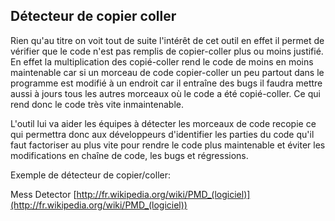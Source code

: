 ## Détecteur de copier coller

Rien qu'au titre on voit tout de suite l'intérêt de cet outil en effet il permet de vérifier que le code n'est pas remplis de copier-coller plus ou moins justifié. En effet la multiplication des copié-coller rend le code de moins en moins maintenable car si un morceau de code copier-coller un peu partout dans le programme est modifié à un endroit car il entraîne des bugs il faudra mettre aussi à jours tous les autres morceaux où le code a été copié-coller. Ce qui rend donc le code très vite inmaintenable.

L'outil lui va aider les équipes à détecter les morceaux de code recopie ce qui permettra donc aux développeurs d'identifier les parties du code qu'il faut factoriser au plus vite pour rendre le code plus maintenable et éviter les modifications en chaîne de code, les bugs et régressions.

Exemple de détecteur de copier/coller:

Mess Detector [http://fr.wikipedia.org/wiki/PMD_(logiciel)](http://fr.wikipedia.org/wiki/PMD_(logiciel))

